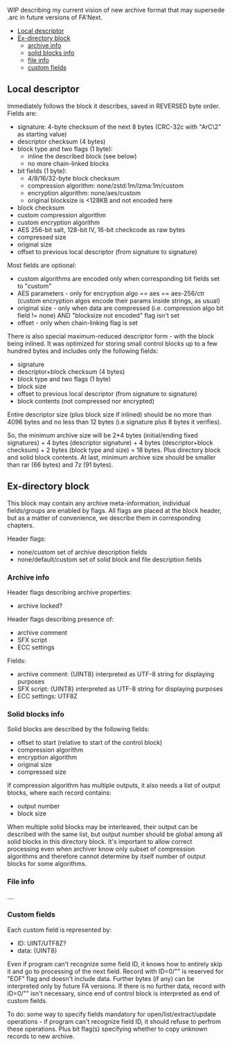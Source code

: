 WIP describing my current vision of new archive format that may supersede .arc in future versions of FA'Next.
- [Local descriptor](#local-descriptor)
- [Ex-directory block](#ex-directory-block)
  - [archive info](#archive-info)
  - [solid blocks info](#solid-blocks-info)
  - [file info](#file-info)
  - [custom fields](#custom-fields)


## Local descriptor

Immediately follows the block it describes, saved in REVERSED byte order. Fields are:
- signature: 4-byte checksum of the next 8 bytes (CRC-32c with "ArC\2" as starting value)
- descriptor checksum (4 bytes)
- block type and two flags (1 byte):
  - inline the described block (see below)
  - no more chain-linked blocks
- bit fields (1 byte):
  - 4/8/16/32-byte block checksum
  - compression algorithm: none/zstd:1m/lzma:1m/custom
  - encryption algorithm: none/aes/custom
  - original blocksize is <128KB and not encoded here
- block checksum
- custom compression algorithm
- custom encryption algorithm
- AES 256-bit salt, 128-bit IV, 16-bit checkcode as raw bytes
- compressed size
- original size
- offset to previous local descriptor (from signature to signature)

Most fields are optional:
- custom algorithms are encoded only when corresponding bit fields set to "custom"
- AES parameters - only for encryption algo == aes == aes-256/ctr (custom encryption algos encode their params inside strings, as usual)
- original size - only when data are compressed (i.e. compression algo bit field != none) AND "blocksize not encoded" flag isn't set
- offset - only when chain-linking flag is set

There is also special maximum-reduced descriptor form - with the block being inlined. It was optimized for storing small control blocks up to a few hundred bytes and includes only the following fields:
- signature
- descriptor+block checksum (4 bytes)
- block type and two flags (1 byte)
- block size
- offset to previous local descriptor (from signature to signature)
- block contents (not compressed nor encrypted)

Entire descriptor size (plus block size if inlined) should be no more than 4096 bytes and no less than 12 bytes (i.e signature plus 8 bytes it verifies).

So, the minimum archive size will be 2*4 bytes (initial/ending fixed signatures) + 4 bytes (descriptor signature) + 4 bytes (descriptor+block checksum) + 2 bytes (block type and size) = 18 bytes. Plus directory block and solid block contents. At last, minimum archive size should be smaller than rar (66 bytes) and 7z (91 bytes).



## Ex-directory block

This block may contain any archive meta-information, individual fields/groups are enabled by flags. All flags are placed at the block header, but as a matter of сonvenience, we describe them in corresponding chapters.

Header flags:
- none/custom set of archive description fields
- none/default/custom set of solid block and file description fields


### Archive info

Header flags describing archive properties:
- archive locked?

Header flags describing presence of:
- archive comment
- SFX script
- ECC settings

Fields:
- archive comment: {UINT8} interpreted as UTF-8 string for displaying purposes
- SFX script: {UINT8} interpreted as UTF-8 string for displaying purposes
- ECC settings: UTF8Z


### Solid blocks info

Solid blocks are described by the following fields:
- offset to start (relative to start of the control block)
- compression algorithm
- encryption algorithm
- original size
- compressed size

If compression algorithm has multiple outputs, it also needs a list of output blocks, where each record contains:
- output number
- block size

When multiple solid blocks may be interleaved, their output can be described with the same list, but output number should be global among all solid blocks in this directory block. It's important to allow correct processing even when archiver know only subset of compression algorithms and therefore cannot determine by itself number of output blocks for some algorithms.


### File info

....

### Custom fields

Each custom field is represented by:
- ID: UINT/UTF8Z?
- data: {UINT8}

Even if program can't recognize some field ID, it knows how to entirely skip it and go to processing of the next field. Record with ID=0/"" is reserved for "EOF" flag and doesn't include data. Further bytes (if any) can be interpreted only by future FA versions. If there is no further data, record with ID=0/"" isn't necessary, since end of control block is interpreted as end of custom fields.

To do: some way to specify fields mandatory for open/list/extract/update operations - if program can't recognize field ID, it should refuse to perfrom these operations. Plus bit flag(s) specifying whether to copy unknown records to new archive.
